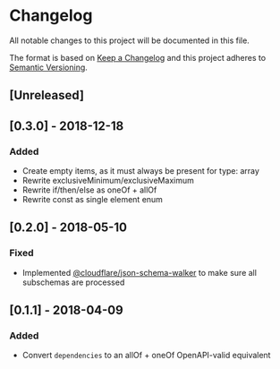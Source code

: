 # Changelog
All notable changes to this project will be documented in this file.

The format is based on [Keep a Changelog](http://keepachangelog.com/en/1.0.0/)
and this project adheres to [Semantic Versioning](http://semver.org/spec/v2.0.0.html).

## [Unreleased]

## [0.3.0] - 2018-12-18
### Added
- Create empty items, as it must always be present for type: array
- Rewrite exclusiveMinimum/exclusiveMaximum
- Rewrite if/then/else as oneOf + allOf
- Rewrite const as single element enum

## [0.2.0] - 2018-05-10
### Fixed
- Implemented [@cloudflare/json-schema-walker] to make sure all subschemas are
  processed

[@cloudflare/json-schema-walker]: https://github.com/cloudflare/json-schema-tools#cloudflarejson-schema-walker

## [0.1.1] - 2018-04-09
### Added
- Convert `dependencies` to an allOf + oneOf OpenAPI-valid equivalent
